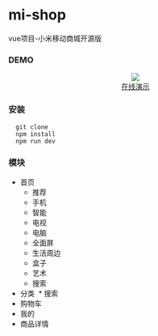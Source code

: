 # mi-shop
vue项目-小米移动商城开源版

### DEMO
<div align="center">
  <img src="https://qr.api.cli.im/qr?data=http%253A%252F%252Fshow.thisummer.com%252Fmi&level=H&transparent=false&bgcolor=%23ffffff&forecolor=%23000000&blockpixel=12&marginblock=1&logourl=&size=280&kid=cliim&key=22999c679b90305351c44aff4cf5456c">
  
</div>
<div align="center">
  <a href="show.thisummer.com/mi">在线演示</a>
</div>

### 安装
```
  git clone
  npm install
  npm run dev
```
### 模块
* 首页
  * 推荐
  * 手机
  * 智能
  * 电视
  * 电脑
  * 全面屏
  * 生活周边
  * 盒子
  * 艺术
  * 搜索
* 分类
  * 搜索
* 购物车
* 我的
* 商品详情
